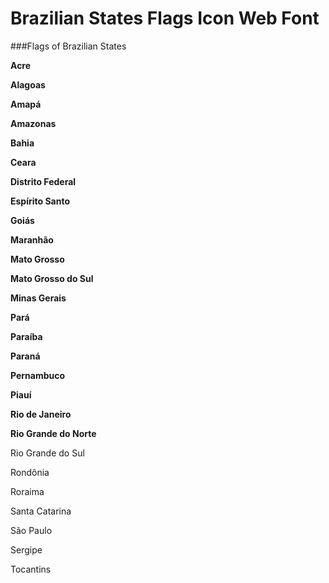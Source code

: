 Brazilian States Flags Icon Web Font
======================

###Flags of Brazilian States

**Acre**

**Alagoas**

**Amapá**

**Amazonas**

**Bahia**

**Ceara**

**Distrito Federal**

**Espírito Santo**

**Goiás**

**Maranhão**

**Mato Grosso**

**Mato Grosso do Sul**

**Minas Gerais**

**Pará**

**Paraíba**

**Paraná**

**Pernambuco**

**Piauí**

**Rio de Janeiro**

**Rio Grande do Norte**	

Rio Grande do Sul

Rondônia

Roraima

Santa Catarina

São Paulo

Sergipe

Tocantins
